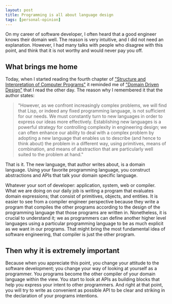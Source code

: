 ```yaml
---
layout: post
title: Programming is all about language design
tags: [personal-opinion]
---
```


On my career of software developer, I often heard that a good engineer knows their domain well. The reason is very intuitive, and I did not need an explanation. However, I had many talks with people who disagree with this point, and think that it is not worthy and would never pay you off.

## What brings me home

Today, when I started reading the fourth chapter of ["Structure and Interpretation of Computer Programs"](https://www.amazon.com/gp/product/0262510871) it reminded me of ["Domain Driven Design"](https://www.amazon.com/Domain-Driven-Design-Tackling-Complexity-Software/dp/0321125215/) that I read the other day. The reason why I remembered it that the author states:

>"However, as we confront increasingly complex problems, we will find that Lisp, or indeed any fixed programming language, is not sufficient for our needs. We must constantly turn to new languages in order to express our ideas more effectively. Establishing new languages is a powerful strategy for controlling complexity in engineering design; we can often enhance our ability to deal with a complex problem by adopting a new language that enables us to describe (and hence to think about) the problem in a different way, using primitives, means of combination, and means of abstraction that are particularly well suited to the problem at hand."

That is it. The new language, that author writes about, is a domain language. Using your favorite programming language, you construct abstractions and APIs that talk your domain specific language.

Whatever your sort of developer: application, system, web or compiler. What we are doing on our daily job is writing a program that evaluates domain expressions; that consist of primitives, objects, and entities. It is easier to see from a compiler engineer perspective because they write a program that compiles the other programs according to the design of the programming language that those programs are written in. Nonetheless, it is crucial to understand it; we as programmers can define another higher level languages using a particular programming language to be as much explicit as we want in our programs. That might bring the most fundamental idea of software engineering, that compiler is just the other program.

## Then why it is extremely important

Because when you appreciate this point, you change your attitude to the software development; you change your way of looking at yourself as a programmer. You programs become the other compiler of your domain language within the view. You start to look at APIs as building blocks that help you express your intent to other programmers. And right at that point, you will try to write as convenient as possible API to be clear and striking in the declaration of your programs intentions.
